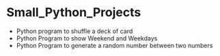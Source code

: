 # Small_Python_Projects

- Python program to shuffle a deck of card
- Python Program to show Weekend and Weekdays
- Python Program to generate a random number between two numbers
